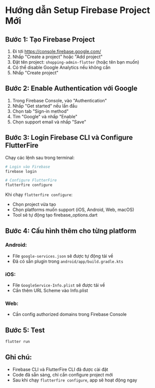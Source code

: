 # Hướng dẫn Setup Firebase Project Mới

## Bước 1: Tạo Firebase Project

1. Đi tới https://console.firebase.google.com/
2. Nhấp "Create a project" hoặc "Add project"
3. Đặt tên project: `shopping-admin-flutter` (hoặc tên bạn muốn)
4. Có thể disable Google Analytics nếu không cần
5. Nhấp "Create project"

## Bước 2: Enable Authentication với Google

1. Trong Firebase Console, vào "Authentication"
2. Nhấp "Get started" nếu lần đầu
3. Chọn tab "Sign-in method"
4. Tìm "Google" và nhấp "Enable"
5. Chọn support email và nhấp "Save"

## Bước 3: Login Firebase CLI và Configure FlutterFire

Chạy các lệnh sau trong terminal:

```bash
# Login vào Firebase
firebase login

# Configure FlutterFire
flutterfire configure
```

Khi chạy `flutterfire configure`:
- Chọn project vừa tạo
- Chọn platforms muốn support (iOS, Android, Web, macOS)
- Tool sẽ tự động tạo firebase_options.dart

## Bước 4: Cấu hình thêm cho từng platform

### Android:
- File `google-services.json` sẽ được tự động tải về
- Đã có sẵn plugin trong `android/app/build.gradle.kts`

### iOS:
- File `GoogleService-Info.plist` sẽ được tải về
- Cần thêm URL Scheme vào Info.plist

### Web:
- Cần config authorized domains trong Firebase Console

## Bước 5: Test

```bash
flutter run
```

## Ghi chú:
- Firebase CLI và FlutterFire CLI đã được cài đặt
- Code đã sẵn sàng, chỉ cần configure project mới
- Sau khi chạy `flutterfire configure`, app sẽ hoạt động ngay
